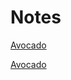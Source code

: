 # Notes


<a href="intent://arvr.google.com/scene-viewer/1.0?file=https://raw.githubusercontent.com/KhronosGroup/glTF-Sample-Models/master/2.0/Avocado/glTF/Avocado.gltf#Intent;scheme=https;package=com.google.android.googlequicksearchbox;action=android.intent.action.VIEW;S.browser_fallback_url=https://developers.google.com/ar;end;">Avocado</a>

<a href="intent://arvr.google.com/scene-viewer/1.0?file=https://jamesmikesell.github.io/notes/porch.gltf#Intent;scheme=https;package=com.google.android.googlequicksearchbox;action=android.intent.action.VIEW;S.browser_fallback_url=https://developers.google.com/ar;end;">Avocado</a>

